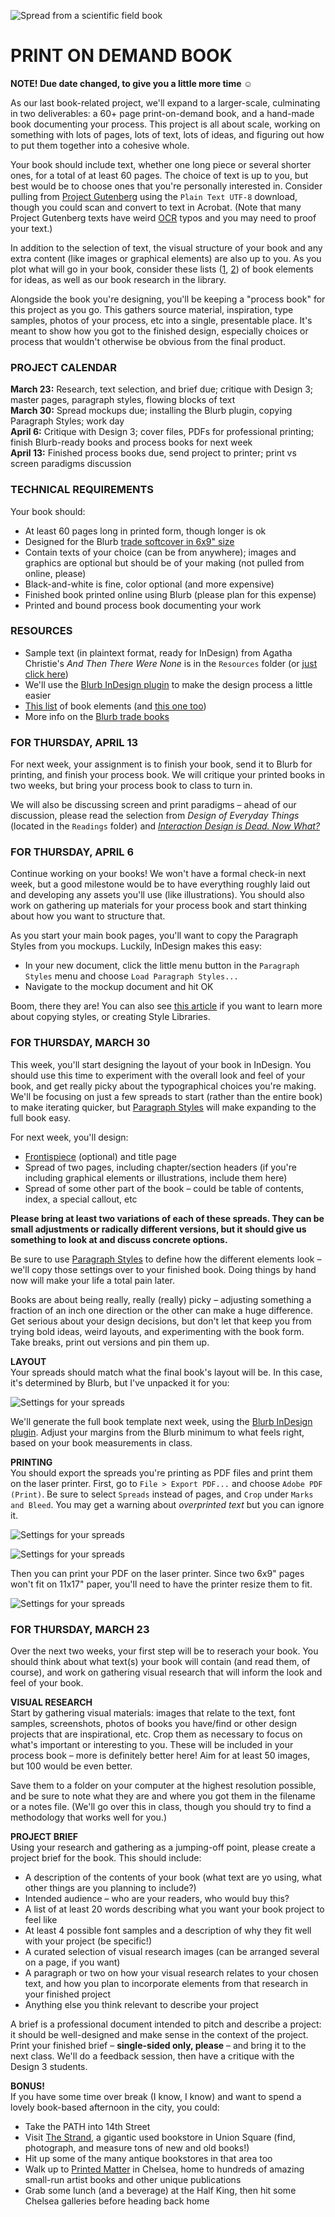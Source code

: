 ![Spread from a scientific field book](https://raw.githubusercontent.com/jeffThompson/Design2/master/Images/Week08/FieldBookSpread.jpg)

PRINT ON DEMAND BOOK
====

**NOTE! Due date changed, to give you a little more time ☺️**

As our last book-related project, we'll expand to a larger-scale, culminating in two deliverables: a 60+ page print-on-demand book, and a hand-made book documenting your process. This project is all about scale, working on something with lots of pages, lots of text, lots of ideas, and figuring out how to put them together into a cohesive whole.

Your book should include text, whether one long piece or several shorter ones, for a total of at least 60 pages. The choice of text is up to you, but best would be to choose ones that you're personally interested in. Consider pulling from [Project Gutenberg](http://www.gutenberg.org) using the `Plain Text UTF-8` download, though you could scan and convert to text in Acrobat. (Note that many Project Gutenberg texts have weird [OCR](https://en.wikipedia.org/wiki/Optical_character_recognition) typos and you may need to proof your text.)

In addition to the selection of text, the visual structure of your book and any extra content (like images or graphical elements) are also up to you. As you plot what will go in your book, consider these lists ([1](https://en.wikipedia.org/wiki/Book_design), [2](http://www.barbaradoyen.com/book-publishing/anatomy-of-a-book-the-contents)) of book elements for ideas, as well as our book research in the library.

Alongside the book you're designing, you'll be keeping a "process book" for this project as you go. This gathers source material, inspiration, type samples, photos of your process, etc into a single, presentable place. It's meant to show how you got to the finished design, especially choices or process that wouldn't otherwise be obvious from the final product.

### PROJECT CALENDAR  

**March 23:** Research, text selection, and brief due; critique with Design 3; master pages, paragraph styles, flowing blocks of text  
**March 30:** Spread mockups due; installing the Blurb plugin, copying Paragraph Styles; work day  
**April 6:** Critique with Design 3; cover files, PDFs for professional printing; finish Blurb-ready books and process books for next week  
**April 13:** Finished process books due, send project to printer; print vs screen paradigms discussion  

### TECHNICAL REQUIREMENTS  
Your book should:

* At least 60 pages long in printed form, though longer is ok  
* Designed for the Blurb [trade softcover in 6x9" size](http://www.blurb.com/trade-books)  
* Contain texts of your choice (can be from anywhere); images and graphics are optional but should be of your making (not pulled from online, please)  
* Black-and-white is fine, color optional (and more expensive)  
* Finished book printed online using Blurb (please plan for this expense)  
* Printed and bound process book documenting your work  

### RESOURCES  

* Sample text (in plaintext format, ready for InDesign) from Agatha Christie's *And Then There Were None* is in the `Resources` folder (or [just click here](https://raw.githubusercontent.com/jeffThompson/Design2/master/Resources/SelectionFromAndThenThereWereNone_AgathaChristie.txt))  
* We'll use the [Blurb InDesign plugin](http://www.blurb.com/indesign-plugin) to make the design process a little easier  
* [This list](https://en.wikipedia.org/wiki/Book_design) of book elements (and [this one too](http://www.barbaradoyen.com/book-publishing/anatomy-of-a-book-the-contents))  
* More info on the [Blurb trade books](http://www.blurb.com/trade-books)  

### FOR THURSDAY, APRIL 13  
For next week, your assignment is to finish your book, send it to Blurb for printing, and finish your process book. We will critique your printed books in two weeks, but bring your process book to class to turn in.

We will also be discussing screen and print paradigms – ahead of our discussion, please read the selection from *Design of Everyday Things* (located in the `Readings` folder) and [*Interaction Design is Dead. Now What?*](https://blog.prototypr.io/interaction-design-is-dead-what-now-db09d77cadae)  

### FOR THURSDAY, APRIL 6  
Continue working on your books! We won't have a formal check-in next week, but a good milestone would be to have everything roughly laid out and developing any assets you'll use (like illustrations). You should also work on gathering up materials for your process book and start thinking about how you want to structure that.

As you start your main book pages, you'll want to copy the Paragraph Styles from you mockups. Luckily, InDesign makes this easy:

* In your new document, click the little menu button in the `Paragraph Styles` menu and choose `Load Paragraph Styles...`  
* Navigate to the mockup document and hit OK  

Boom, there they are! You can also see [this article](http://www.peachpit.com/articles/article.aspx?p=1924553&seqNum=9) if you want to learn more about copying styles, or creating Style Libraries.

### FOR THURSDAY, MARCH 30  
This week, you'll start designing the layout of your book in InDesign. You should use this time to experiment with the overall look and feel of your book, and get really picky about the typographical choices you're making. We'll be focusing on just a few spreads to start (rather than the entire book) to make iterating quicker, but [Paragraph Styles](https://helpx.adobe.com/indesign/using/paragraph-character-styles.html) will make expanding to the full book easy.

For next week, you'll design:  

* [Frontispiece](https://en.wikipedia.org/wiki/Book_frontispiece) (optional) and title page  
* Spread of two pages, including chapter/section headers (if you're including graphical elements or illustrations, include them here)  
* Spread of some other part of the book – could be table of contents, index, a special callout, etc  

**Please bring at least two variations of each of these spreads. They can be small adjustments or radically different versions, but it should give us something to look at and discuss concrete options.**

Be sure to use [Paragraph Styles](https://helpx.adobe.com/indesign/using/paragraph-character-styles.html) to define how the different elements look – we'll copy those settings over to your finished book. Doing things by hand now will make your life a total pain later.

Books are about being really, really (really) picky – adjusting something a fraction of an inch one direction or the other can make a huge difference. Get serious about your design decisions, but don't let that keep you from trying bold ideas, weird layouts, and experimenting with the book form. Take breaks, print out versions and pin them up.

**LAYOUT**  
Your spreads should match what the final book's layout will be. In this case, it's determined by Blurb, but I've unpacked it for you:

![Settings for your spreads](https://raw.githubusercontent.com/jeffThompson/Design2/master/Images/Week08/InDesignScreenshots/NewDocumentSettings.png)

We'll generate the full book template next week, using the [Blurb InDesign plugin](http://www.blurb.com/indesign-plugin). Adjust your margins from the Blurb minimum to what feels right, based on your book measurements in class.

**PRINTING**  
You should export the spreads you're printing as PDF files and print them on the laser printer. First, go to `File > Export PDF...` and choose `Adobe PDF (Print)`. Be sure to select `Spreads` instead of pages, and `Crop` under `Marks and Bleed`. You may get a warning about *overprinted text* but you can ignore it.

![Settings for your spreads](https://raw.githubusercontent.com/jeffThompson/Design2/master/Images/Week08/InDesignScreenshots/PDF-Export_01.png)

![Settings for your spreads](https://raw.githubusercontent.com/jeffThompson/Design2/master/Images/Week08/InDesignScreenshots/PDF-Export_02.png)

Then you can print your PDF on the laser printer. Since two 6x9" pages won't fit on 11x17" paper, you'll need to have the printer resize them to fit.

![Settings for your spreads](https://raw.githubusercontent.com/jeffThompson/Design2/master/Images/Week08/InDesignScreenshots/Printing.png)

### FOR THURSDAY, MARCH 23  
Over the next two weeks, your first step will be to reserach your book. You should think about what text(s) your book will contain (and read them, of course), and work on gathering visual research that will inform the look and feel of your book.

**VISUAL RESEARCH**  
Start by gathering visual materials: images that relate to the text, font samples, screenshots, photos of books you have/find or other design projects that are inspirational, etc. Crop them as necessary to focus on what's important or interesting to you. These will be included in your process book – more is definitely better here! Aim for at least 50 images, but 100 would be even better.

Save them to a folder on your computer at the highest resolution possible, and be sure to note what they are and where you got them in the filename or a notes file. (We'll go over this in class, though you should try to find a methodology that works well for you.)

**PROJECT BRIEF**  
Using your research and gathering as a jumping-off point, please create a project brief for the book. This should include:

* A description of the contents of your book (what text are yo using, what other things are you planning to include?)  
* Intended audience – who are your readers, who would buy this?  
* A list of at least 20 words describing what you want your book project to feel like  
* At least 4 possible font samples and a description of why they fit well with your project (be specific!)  
* A curated selection of visual research images (can be arranged several on a page, if you want)  
* A paragraph or two on how your visual research relates to your chosen text, and how you plan to incorporate elements from that research in your finished project  
* Anything else you think relevant to describe your project  

A brief is a professional document intended to pitch and describe a project: it should be well-designed and make sense in the context of the project. Print your finished brief – **single-sided only, please** – and bring it to the next class. We'll do a feedback session, then have a critique with the Design 3 students.

**BONUS!**  
If you have some time over break (I know, I know) and want to spend a lovely book-based afternoon in the city, you could:

* Take the PATH into 14th Street  
* Visit [The Strand](http://www.strandbooks.com), a gigantic used bookstore in Union Square (find, photograph, and measure tons of new and old books!)  
* Hit up some of the many antique bookstores in that area too  
* Walk up to [Printed Matter](https://www.printedmatter.org/) in Chelsea, home to hundreds of amazing small-run artist books and other unique publications  
* Grab some lunch (and a beverage) at the Half King, then hit some Chelsea galleries before heading back home  
